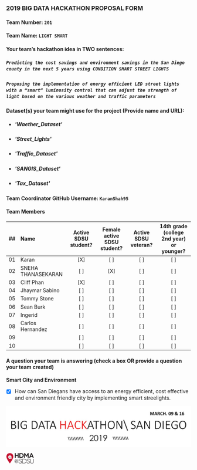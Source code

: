 ### 2019 BIG DATA HACKATHON PROPOSAL FORM

#### Team Number: `201`  

#### Team Name: `LIGHT SMART`    
  
#### Your team’s hackathon idea in TWO sentences:
##### `Predicting the cost savings and environment savings in the San Diego county in the next 5 years using CONDITION SMART STREET LIGHTS `
##### `Proposing the implementation of energy efficient LED street lights with a “smart” luminosity control that can adjust the strength of light based on the various weather and traffic parameters`  
  
#### Dataset(s) your team might use for the project (Provide name and URL):
- ##### 'Waether_Dataset'
- ##### 'Street_Lights'
- ##### 'Traffic_Dataset'
- ##### 'SANGIS_Dataset'
- ##### 'Tax_Dataset'

#### Team Coordinator GitHub Username: `KaranShah95`

#### Team Members
| ## |        Name         | Active SDSU student? | Female active SDSU student? | Active SDSU veteran? | 14th grade (college 2nd year) or younger? |
| -- | :------------------ |        :---:         |            :---:            |        :---:         |                  :---:                    |
| 01 | Karan               |         [X]          |             [ ]             |         [ ]          |                   [ ]                     |
| 02 |  SNEHA THANASEKARAN |         [ ]          |             [X]             |         [ ]          |                   [ ]                     |
| 03 |    Cliff Phan       |         [X]          |             [ ]             |         [ ]          |                   [ ]                     |
| 04 |    Jhaymar Sabino   |         [ ]          |             [ ]             |         [ ]          |                   [ ]                     |
| 05 |    Tommy Stone      |         [ ]          |             [ ]             |         [ ]          |                   [ ]                     |
| 06 |    Sean Burk        |         [ ]          |             [ ]             |         [ ]          |                   [ ]                     |
| 07 |     Ingerid         |         [ ]          |             [ ]             |         [ ]          |                   [ ]                     |
| 08 |Carlos Hernandez     |         [ ]          |             [ ]             |         [ ]          |                   [ ]                     |
| 09 |                     |         [ ]          |             [ ]             |         [ ]          |                   [ ]                     |
| 10 |                     |         [ ]          |             [ ]             |         [ ]          |                   [ ]                     |
  
#### A question your team is answering (check a box OR provide a question your team created)

**Smart City and Environment**
- [X] How can San Diegans have access to an energy efficient, cost effective and environment friendly city by implementing smart streelights.


![bigdatahackathon4sd](https://github.com/BigDataForSanDiego/00-Proposal-Templates/blob/master/img/big_data_2019.jpg "Big Data Hackathon for San Diego 2019")  

<img height="15%" width="15%" alt="hdma" src="https://github.com/BigDataForSanDiego/00-Proposal-Templates/blob/master/img/hdma2.png"> 
